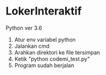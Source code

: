 # LokerInteraktif
Python ver 3.6

1. Atur env variabel python
2. Jalankan cmd
3. Arahkan direktori ke file tersimpan
4. Ketik "python codemi_test.py"
5. Program sudah berjalan
